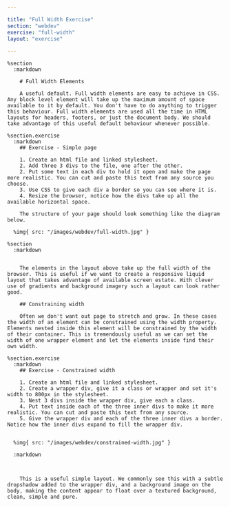 ```yaml
---

title: "Full Width Exercise"
section: "webdev"
exercise: "full-width"
layout: "exercise"

---
```


    %section
      :markdown

        # Full Width Elements

        A useful default. Full width elements are easy to achieve in CSS. Any block level element will take up the maximum amount of space available to it by default. You don't have to do anything to trigger this behaviour. Full width elements are used all the time in HTML layouts for headers, footers, or just the document body. We should take advantage of this useful default behaviour whenever possible.

    %section.exercise
      :markdown
        ## Exercise - Simple page

        1. Create an html file and linked stylesheet.
        2. Add three 3 divs to the file, one after the other.
        2. Put some text in each div to hold it open and make the page more realistic. You can cut and paste this text from any source you choose.
        3. Use CSS to give each div a border so you can see where it is.
        4. Resize the browser, notice how the divs take up all the available horizontal space.

        The structure of your page should look something like the diagram below.

      %img{ src: "/images/webdev/full-width.jpg" }

    %section
      :markdown


        The elements in the layout above take up the full width of the browser. This is useful if we want to create a responsive liquid layout that takes advantage of available screen estate. With clever use of gradients and background imagery such a layout can look rather good.

        ## Constraining width

        Often we don't want out page to stretch and grow. In these cases the width of an element can be constrained using the width property. Elements nested inside this element will be constrained by the width of their container. This is tremendously useful as we can set the width of one wrapper element and let the elements inside find their own width.

    %section.exercise
      :markdown
        ## Exercise - Constrained width

        1. Create an html file and linked stylesheet.
        2. Create a wrapper div, give it a class or wrapper and set it's width to 800px in the stylesheet.
        3. Nest 3 divs inside the wrapper div, give each a class.
        4. Put text inside each of the three inner divs to make it more realistic. You can cut and paste this text from any source.
        5. Give the wrapper div and each of the three inner divs a border. Notice how the inner divs expand to fill the wrapper div.


      %img{ src: "/images/webdev/constrained-width.jpg" }

      :markdown



        This is a useful simple layout. We commonly see this with a subtle dropshadow added to the wrapper div, and a background image on the body, making the content appear to float over a textured background, clean, simple and pure.
